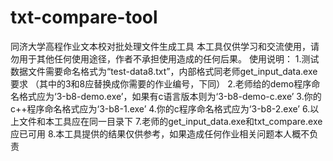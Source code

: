 # txt-compare-tool
同济大学高程作业文本校对批处理文件生成工具
本工具仅供学习和交流使用，请勿用于其他任何使用途径，作者不承担使用造成的任何后果。
使用说明：
   1.测试数据文件需要命名格式为“test-data8.txt”，内部格式同老师get_input_data.exe要求
     （其中的3和8应替换成你需要的作业编号，下同）
   2.老师给的demo程序命名格式应为‘3-b8-demo.exe’，如果有c语言版本则为‘3-b8-demo-c.exe’
   3.你的c++程序命名格式应为‘3-b8-1.exe’
   4.你的c程序命名格式应为‘3-b8-2.exe’
   6.以上文件和本工具应在同一目录下
   7.老师的get_input_data.exe和txt_compare.exe应已可用
   8.本工具提供的结果仅供参考，如果造成任何作业相关问题本人概不负责
